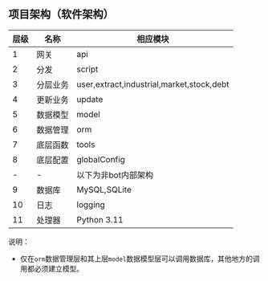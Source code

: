 ## 项目架构（软件架构）
|层级|名称|相应模块|
|-|-|-|
|1|网关|api|
|2|分发|script|
|3|分层业务|user,extract,industrial,market,stock,debt|
|4|更新业务|update|
|5|数据模型|model|
|6|数据管理|orm|
|7|底层函数|tools|
|8|底层配置|globalConfig|
|-|-|以下为非bot内部架构|
|9|数据库|MySQL,SQLite|
|10|日志|logging|
|11|处理器|Python 3.11|

说明：
- 仅在`orm`数据管理层和其上层`model`数据模型层可以调用数据库，其他地方的调用都必须建立模型。